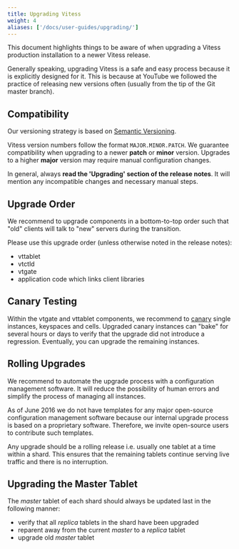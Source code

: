 ```yaml
---
title: Upgrading Vitess
weight: 4
aliases: ['/docs/user-guides/upgrading/']
---
```


This document highlights things to be aware of when upgrading a Vitess production installation to a newer Vitess release.

Generally speaking, upgrading Vitess is a safe and easy process because it is explicitly designed for it. This is because at YouTube we followed the practice of releasing new versions often (usually from the tip of the Git master branch).

## Compatibility

Our versioning strategy is based on [Semantic Versioning](http://semver.org/).

Vitess version numbers follow the format `MAJOR.MINOR.PATCH`. We guarantee compatibility when upgrading to a newer **patch** or **minor** version. Upgrades to a higher **major** version may require manual configuration changes.

In general, always **read the 'Upgrading' section of the release notes**. It will mention any incompatible changes and necessary manual steps.

## Upgrade Order

We recommend to upgrade components in a bottom-to-top order such that "old" clients will talk to "new" servers during the transition.

Please use this upgrade order (unless otherwise noted in the release notes):

* vttablet
* vtctld
* vtgate
* application code which links client libraries

## Canary Testing

Within the vtgate and vttablet components, we recommend to [canary](http://martinfowler.com/bliki/CanaryRelease.html) single instances, keyspaces and cells. Upgraded canary instances can "bake" for several hours or days to verify that the upgrade did not introduce a regression. Eventually, you can upgrade the remaining instances.

## Rolling Upgrades

We recommend to automate the upgrade process with a configuration management software. It will reduce the possibility of human errors and simplify the process of managing all instances.

As of June 2016 we do not have templates for any major open-source configuration management software because our internal upgrade process is based on a proprietary software. Therefore, we invite open-source users to contribute such templates.

Any upgrade should be a rolling release i.e. usually one tablet at a time within a shard. This ensures that the remaining tablets continue serving live traffic and there is no interruption.

## Upgrading the Master Tablet

The *master* tablet of each shard should always be updated last in the following manner:

* verify that all *replica* tablets in the shard have been upgraded
* reparent away from the current *master* to a *replica* tablet
* upgrade old *master* tablet

